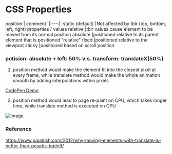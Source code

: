 # CSS Properties

position | comment 
:|:---:|:
static (default) |Not affected by tblr (top, bottom, left, right) properties / values
relative |tblr values cause element to be moved from its normal position
absolute |positioned relative to its parent element that is positioned "relative"
fixed |positioned relative to the viewport
sticky |positioned based on scroll position



### <strong>potision: absolute + left: 50%</strong> v.s. <strong>transform: translateX(50%)</strong>

1. position method would make the element fit into the closest pixel at every frame, while translate method would make the whole animation smooth by adding interpolations within pixels

[CodePen Demo](https://codepen.io/frostace/pen/XWmwLeQ)

2. position method would lead to page re-paint on CPU, which takes longer time, while translate method is executed on GPU

![image](https://github.com/frostace/Front-End-Notes/tree/master/CSS/position%20tblr%20vs%20translate.png)

### Reference

https://www.paulirish.com/2012/why-moving-elements-with-translate-is-better-than-posabs-topleft/